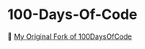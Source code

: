 # 100-Days-Of-Code

🍴 [My Original Fork of 100DaysOfCode](https://github.com/omicreativedev/100-days-of-code-kallaway)
